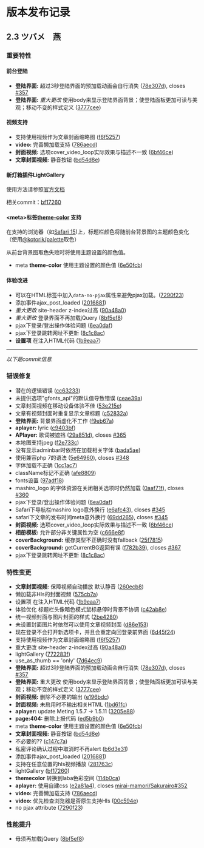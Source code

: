 # 版本发布记录
## 2.3 ツバメ　燕
### 重要特性
#### 前台登陆
* **登陆界面:** 超过3秒登陆界面的预加载动画会自行消失 ([78e307d](https://github.com/mirai-mamori/Sakurairo/commit/78e307dd40e51437a07e1e7a1aae1fea36740408)), closes [#357](https://github.com/mirai-mamori/Sakurairo/issues/357)
* **登陆界面:** *重大更改* 使用body来显示登陆界面背景；使登陆面板更加可读与美观；移动不变的样式定义 ([3777cee](https://github.com/mirai-mamori/Sakurairo/commit/3777cee0852bfe2edc46a202bbdf20536692f09c))
#### 视频支持
* 支持使用视频作为文章封面缩略图 ([f6f5257](https://github.com/mirai-mamori/Sakurairo/commit/f6f5257d3f41c842f5eae29d1839adbdf1333084))
* **video:** 完善懒加载支持 ([786aecd](https://github.com/Fuukei/Sakurairo_Scripts/commit/786aecd3e4a30186065f65e77efb2628cafb5c3a))
* **封面视频:** 选项cover_video_loop实际效果与描述不一致 ([6bf46ce](https://github.com/mirai-mamori/Sakurairo/commit/6bf46ce89ed0ffb1deb2e1bbc1d338897d4b9d43))
* **文章封面视频:** 静音按钮 ([bd54d8e](https://github.com/Fuukei/Sakurairo_Scripts/commit/bd54d8e63338590188fe103a2f05e92165f347c3))
#### 新灯箱插件LightGallery
使用方法请参照[官方文档](https://www.lightgalleryjs.com/docs/getting-started/)

相关commit：[bf17260](https://github.com/Fuukei/Sakurairo_Scripts/commit/bf172602d990549aa5847457468eacee83393802)
#### \<meta>标签[theme-color](https://developer.mozilla.org/en-US/docs/Web/HTML/Element/meta/name/theme-color) 支持
在支持的浏览器（如[Safari 15](https://developer.apple.com/documentation/safari-release-notes/safari-15-release-notes#HTML))上，标题栏颜色将随前台背景图的主题颜色变化（使用[@kotorik/palette](https://www.npmjs.com/package/@kotorik/palette)取色）

从前台背景图取色失败时将使用主题设置的颜色值。
* meta **theme-color** 使用主题设置的颜色值 ([6e50fcb](https://github.com/mirai-mamori/Sakurairo/commit/6e50fcb43ec8b406646db6fda2b6822db9e984d0))

#### 体验改进
* 可以在HTML标签中加入```data-no-pjax```属性来避免pjax加载。([7290f23](https://github.com/Fuukei/Sakurairo_Scripts/commit/7290f23a0f1e8308086a31af8225347698ae5b76))
* 添加事件ajax_post_loaded ([2016881](https://github.com/Fuukei/Sakurairo_Scripts/commit/2016881d1dc1f9df7410604bcd9d64d38ffd61a1))
* *重大更改* site-header z-index过高 ([90a48a0](https://github.com/mirai-mamori/Sakurairo/commit/90a48a07a38af93cb2a67ff90e7dea1d1b9d41cf))
* *重大更改* 登录界面不再加载jQuery ([8bf5ef8](https://github.com/mirai-mamori/Sakurairo/commit/8bf5ef8c30867fb7dc40086e6fc145d15fcb2bcb))
* pjax下登录/登出操作体验问题 ([6ea0daf](https://github.com/mirai-mamori/Sakurairo/commit/6ea0dafd47d4563eda56a69da15889c589142a8a))
* pjax下登录跳转网址不更新 ([8c1c8ac](https://github.com/Fuukei/Sakurairo_Scripts/commit/8c1c8ac4d694e438749b5bb76ebbdba70e85271c))
* **设置项** 在<head>注入HTML代码 ([1b9eaa7](https://github.com/mirai-mamori/Sakurairo/commit/1b9eaa7723391e7a2e3e6aa3151c87f86501567e))

***
  
*以下是commit信息*
  
### 错误修复

* 潜在的逻辑错误 ([cc63233](https://github.com/mirai-mamori/Sakurairo/commit/cc6323315b18a07daf190e0354d2d51b2f32d077))
* 未提供选项"gfonts_api"的默认值导致错误 ([ceae39a](https://github.com/mirai-mamori/Sakurairo/commit/ceae39a6133ce703b4aed15983b2ec588996339a))
* 文章封面视频在移动设备体验不佳 ([53e215e](https://github.com/mirai-mamori/Sakurairo/commit/53e215e83730effecad1fb9b77e0d4e8489ab768))
* 文章有视频封面时重复显示文章标题 ([c52832a](https://github.com/mirai-mamori/Sakurairo/commit/c52832adb19e5d8dfbd333802f7d6281cca68df4))
* **登陆界面:** 背景界面虚化不工作 ([f9eb67a](https://github.com/mirai-mamori/Sakurairo/commit/f9eb67a56049fa03c64a6aef198dc5a6f60b4a39))
* **aplayer:** lyric ([c9403bf](https://github.com/mirai-mamori/Sakurairo/commit/c9403bf36d04641795bdb1feaaff48b50084a804))
* **APlayer:** 歌词被遮挡 ([29a851d](https://github.com/mirai-mamori/Sakurairo/commit/29a851d3cb674b1c541b6b587346b9174f6bda0d)), closes [#365](https://github.com/mirai-mamori/Sakurairo/issues/365)
* 本地图支持jpeg ([f2e733c](https://github.com/mirai-mamori/Sakurairo/commit/f2e733cc15cff5101bb1b3a1ec3e046da1592497))
* 没有显示adminbar时依然在加载相关字体 ([bada5ae](https://github.com/mirai-mamori/Sakurairo/commit/bada5aea35baad0c624c76c1350f1f53f03b2739))
* 使用兼容php 7的语法 ([5e64960](https://github.com/mirai-mamori/Sakurairo/commit/5e6496025e7a2dfc940998b64238d38cbe7f35ce)), closes [#348](https://github.com/mirai-mamori/Sakurairo/issues/348)
* 字体加载不正确 ([1cc1ac7](https://github.com/mirai-mamori/Sakurairo/commit/1cc1ac7c63ef3d09f5a6ac8aa11c5d97146a6043))
* className标记不正确 ([afe8809](https://github.com/mirai-mamori/Sakurairo/commit/afe8809302a9552f3dc2c6136b4b44e334576ed0))
* fonts设置 ([97adf18](https://github.com/mirai-mamori/Sakurairo/commit/97adf1820f3aa8aed8017a879fcb4f1ed4688d62))
* mashiro_logo 的字体资源在关闭相关选项时仍然加载 ([0aaf71f](https://github.com/mirai-mamori/Sakurairo/commit/0aaf71ff0e4a879939dc6a1df112956383a86094)), closes [#360](https://github.com/mirai-mamori/Sakurairo/issues/360)
* pjax下登录/登出操作体验问题 ([6ea0daf](https://github.com/mirai-mamori/Sakurairo/commit/6ea0dafd47d4563eda56a69da15889c589142a8a))
* Safari下导航栏mashiro logo意外换行 ([e6afc43](https://github.com/mirai-mamori/Sakurairo/commit/e6afc433ef2fa2f71cca739d328296cc915f3889)), closes [#345](https://github.com/mirai-mamori/Sakurairo/issues/345)
* safari下文章的发布时间meta意外换行 ([69dd265](https://github.com/mirai-mamori/Sakurairo/commit/69dd265160bcfacfe909eb8212bc9a4619983299)), closes [#345](https://github.com/mirai-mamori/Sakurairo/issues/345)
* **封面视频:** 选项cover_video_loop实际效果与描述不一致 ([6bf46ce](https://github.com/mirai-mamori/Sakurairo/commit/6bf46ce89ed0ffb1deb2e1bbc1d338897d4b9d43))
* **相册模板:** 允许部分非关键属性为空 ([c666e8f](https://github.com/mirai-mamori/Sakurairo/commit/c666e8fc043388244bf4093ff2209572bac04cb8))
* **coverBackground:** 缓存类型不正确时没有fallback ([25f7815](https://github.com/Fuukei/Sakurairo_Scripts/commit/25f78156e08de2106d13ffc384ab24ca0bb4fb29))
* **coverBackground:** getCurrentBG返回有误 ([f782b39](https://github.com/Fuukei/Sakurairo_Scripts/commit/f782b3909f68ece581cf80ad3c3a823dabfc8d38)), closes [#367](https://github.com/Fuukei/Sakurairo_Scripts/issues/367)
* pjax下登录跳转网址不更新 ([8c1c8ac](https://github.com/Fuukei/Sakurairo_Scripts/commit/8c1c8ac4d694e438749b5bb76ebbdba70e85271c))


### 特性变更

* **文章封面视频:** 保障视频自动播放 默认静音 ([260ecb8](https://github.com/mirai-mamori/Sakurairo/commit/260ecb87d7c24a88b6988be3a58450ab43a1a14e))
* 懒加载非Hls的封面视频 ([575cb7a](https://github.com/mirai-mamori/Sakurairo/commit/575cb7a9e5114f881e26681c50b23122d0d63bf9))
* 设置项 在<head>注入HTML代码 ([1b9eaa7](https://github.com/mirai-mamori/Sakurairo/commit/1b9eaa7723391e7a2e3e6aa3151c87f86501567e))
* 体验优化 标题栏头像暗色模式鼠标悬停时背景不协调 ([c42ab8e](https://github.com/mirai-mamori/Sakurairo/commit/c42ab8e21b7e9cb8410196eb32188bf3b00da8ca))
* 统一视频封面与图片封面的样式 ([2be4280](https://github.com/mirai-mamori/Sakurairo/commit/2be4280a61c4e0657253b37ec42258130ab425f3))
* 未设置封面图片时依然可以使用文章视频封面 ([d86e153](https://github.com/mirai-mamori/Sakurairo/commit/d86e1531ef5771f0316c6eabda1c3676f9673d7f))
* 现在登录不会打开新选项卡，并且会重定向回登录前界面 ([6d45f24](https://github.com/mirai-mamori/Sakurairo/commit/6d45f242a0ebc03fa2719b9a88db625e709af1ba))
* 支持使用视频作为文章封面缩略图 ([f6f5257](https://github.com/mirai-mamori/Sakurairo/commit/f6f5257d3f41c842f5eae29d1839adbdf1333084))
* 重大更改 site-header z-index过高 ([90a48a0](https://github.com/mirai-mamori/Sakurairo/commit/90a48a07a38af93cb2a67ff90e7dea1d1b9d41cf))
* lightGallery ([772283f](https://github.com/mirai-mamori/Sakurairo/commit/772283ff812c78e8580d4153722db2d859a28739))
* use_as_thumb == 'only' ([7d64ec9](https://github.com/mirai-mamori/Sakurairo/commit/7d64ec9d50ab3605ce8495cbc9552ec637365131))
* **登陆界面:** 超过3秒登陆界面的预加载动画会自行消失 ([78e307d](https://github.com/mirai-mamori/Sakurairo/commit/78e307dd40e51437a07e1e7a1aae1fea36740408)), closes [#357](https://github.com/mirai-mamori/Sakurairo/issues/357)
* **登陆界面:** 重大更改 使用body来显示登陆界面背景；使登陆面板更加可读与美观；移动不变的样式定义 ([3777cee](https://github.com/mirai-mamori/Sakurairo/commit/3777cee0852bfe2edc46a202bbdf20536692f09c))
* **封面视频:** 删除不必要的输出 ([e196bdc](https://github.com/mirai-mamori/Sakurairo/commit/e196bdc8b962107bfa554ca176250f899ab98f0c))
* **封面视频:** 未启用时不输出相关HTML ([1bd61fc](https://github.com/mirai-mamori/Sakurairo/commit/1bd61fcf0dcf901cf4563d8b180137d266bc1080))
* **aplayer:** update Meting 1.5.7 -> 1.5.11 ([3205e88](https://github.com/mirai-mamori/Sakurairo/commit/3205e885ed6bc0df0cef7ded6b93f5570cea028d))
* **page:404:** 删除上报代码 ([ed5b9b0](https://github.com/mirai-mamori/Sakurairo/commit/ed5b9b0d5e816be48eb02a5b0ceabfd128ae8bac))
* meta **theme-color** 使用主题设置的颜色值 ([6e50fcb](https://github.com/mirai-mamori/Sakurairo/commit/6e50fcb43ec8b406646db6fda2b6822db9e984d0))
* **文章封面视频:** 静音按钮 ([bd54d8e](https://github.com/Fuukei/Sakurairo_Scripts/commit/bd54d8e63338590188fe103a2f05e92165f347c3))
* 不必要的?? ([c147c7a](https://github.com/Fuukei/Sakurairo_Scripts/commit/c147c7ace14f457a518e5ffe985c122150b69a63))
* 私密评论确认过程中取消时不再alert ([b6d3e31](https://github.com/Fuukei/Sakurairo_Scripts/commit/b6d3e319a94156a5c825e2b81bed039bad81cbdd))
* 添加事件ajax_post_loaded ([2016881](https://github.com/Fuukei/Sakurairo_Scripts/commit/2016881d1dc1f9df7410604bcd9d64d38ffd61a1))
* 支持在任意位置的hls视频播放 ([281763c](https://github.com/Fuukei/Sakurairo_Scripts/commit/281763c70d9aca7bc43b78c313360ef1b5ab3285))
* lightGallery ([bf17260](https://github.com/Fuukei/Sakurairo_Scripts/commit/bf172602d990549aa5847457468eacee83393802))
* **themecolor** 转换到laba色彩空间 ([114b0ca](https://github.com/Fuukei/Sakurairo_Scripts/commit/114b0ca693a4af240e520dc48625955e1165959e))
* **aplayer:** 使用自建css ([e2a81a4](https://github.com/Fuukei/Sakurairo_Scripts/commit/e2a81a46f4c58b5d83d5aa6f9200ca35f3d9aad5)), closes [mirai-mamori/Sakurairo#352](https://github.com/mirai-mamori/Sakurairo/issues/352)
* **video:** 完善懒加载支持 ([786aecd](https://github.com/Fuukei/Sakurairo_Scripts/commit/786aecd3e4a30186065f65e77efb2628cafb5c3a))
* **video:** 优先检查浏览器是否原生支持Hls ([00c594e](https://github.com/Fuukei/Sakurairo_Scripts/commit/00c594e6a6418d270353d3e1d3e3756bcb6c8527))
* no pjax attribute ([7290f23](https://github.com/Fuukei/Sakurairo_Scripts/commit/7290f23a0f1e8308086a31af8225347698ae5b76))


### 性能提升

* 毋须再加载jQuery ([8bf5ef8](https://github.com/mirai-mamori/Sakurairo/commit/8bf5ef8c30867fb7dc40086e6fc145d15fcb2bcb))
